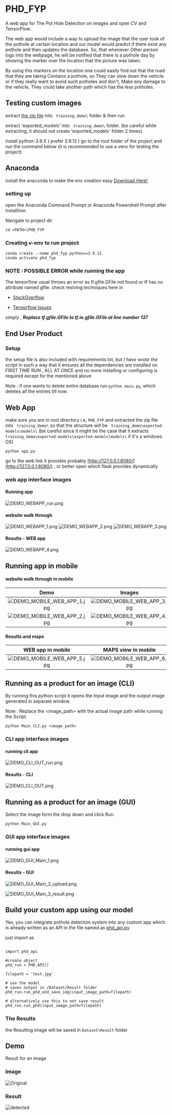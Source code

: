 # PHD_FYP
A web app for The Pot Hole Detection on images and open CV and TensorFlow.

The web app would include a way to upload the image that the user took of the pothole at certain location and our model would predict if there exist any pothole  and then updates the database. So, that whenever Other person logs into the webpage, he will be notified that there is a pothole day by showing the marker over the location that the picture was taken.

By using this markers on the location one could easily find out that the road that they are taking Contains a pothole, so They can slow down the vehicle or if they really want to avoid such potholes and don't, Make any damage to the vehicle, They could take another path which has the less potholes. 

## Testing custom images

extract [the zip file](https://1drv.ms/u/s!AhCzSwMWU4mgjWGoSiiHpkaqP8YB?e=vfD9JB) into ` training_demo\` folder & then run

extract 'exported_models' into ` training_demo\` folder. (be careful while extracting, it should not create 'exported_models' folder 2 times)

install python-3.9.X  ( prefer 3.9.12 )
go to the root folder of the project and run the command below (it is recommended to use a venv for testing the project)

## Anaconda

install the anaconda to make the env creation easy [Download Here!](https://www.anaconda.com/)

### setting up
open the Anaconda Command Prompt or Anaconda Powershell Prompt after installtion 

Navigate to project dir 
```
cd <PATH>\PHD_FYP
```

### Creating v-env to run project
```
conda create --name phd_fyp python==3.9.12
conda activate phd_fyp
```

### NOTE : POSSIBLE ERROR while running the app 

The tensorflow usual throws an error as tf.gfile.GFile not found or tf has no attribute named gfile.
check reslving techniques here in 

* [StackOverflow](https://stackoverflow.com/questions/55591437/attributeerror-module-tensorflow-has-no-attribute-gfile#:~:text=33-,in%202.0%2C%20tf.gfile.*%20is%20replaced%20by%20tf.io.gfile.*.,-when%20I%20get)

* [Tensorflow Issues](https://github.com/tensorflow/tensorflow/issues/31315#:~:text=i%20solved%20the%20error%20by%20replacing%20tf.gfile.fastgfile%20to%20tf.io.gfile.gfile.)

simply ,  ***Replace tf.gfile.GFile to tf.io.gfile.GFile at line number 137***

## End User Product

### Setup 
the setup file is also included with requirements.txt, but _I have wrote the script_ in such a way that it ensures all the dependencies are installed on FIRST TIME RUN , ALL AT ONCE and no more installing or configuring is required except for the mentioned above

Note : if one wants to delete entire database run `python main.py`, which deletes all the entries till now.

## Web App

make sure you are in root directory i.e, `PHD_FYP` and extracted the zip file into ` training_demo\` so that the structure will be ` training_demo\exported-models\models\` (be careful since it might be the case that it extracts ` training_demo\exported-models\exported-models\models\` if it's a windows OS)

```
python app.py
```

go to the web link it provides probably [http://127.0.0.1:8080/](http://127.0.0.1:8080/) , or better open which flask provides dynamically

### web app interface images

#### Running app

![DEMO_WEBAPP_run.png](https://github.com/Mahanth-Maha/PHD_FYP/blob/main/img/DEMO_WEBAPP_run.png)

#### website walk through

![DEMO_WEBAPP_1.png](https://github.com/Mahanth-Maha/PHD_FYP/blob/main/img/DEMO_WEBAPP_1.png)
![DEMO_WEBAPP_2.png](https://github.com/Mahanth-Maha/PHD_FYP/blob/main/img/DEMO_WEBAPP_2.png)
![DEMO_WEBAPP_3.png](https://github.com/Mahanth-Maha/PHD_FYP/blob/main/img/DEMO_WEBAPP_3.png)

#### Results - WEB app

![DEMO_WEBAPP_4.png](https://github.com/Mahanth-Maha/PHD_FYP/blob/main/img/DEMO_WEBAPP_4.png)

## Running app in mobile

#### website walk through in mobile

Demo  |  Images  
:-------------------------:|:-------------------------:|
![DEMO_MOBILE_WEB_APP_1.jpg](https://github.com/Mahanth-Maha/PHD_FYP/blob/main/img/DEMO_MOBILE_WEB_APP_1.jpg) | ![DEMO_MOBILE_WEB_APP_3.jpg](https://github.com/Mahanth-Maha/PHD_FYP/blob/main/img/DEMO_MOBILE_WEB_APP_3.jpg) 
![DEMO_MOBILE_WEB_APP_2.jpg](https://github.com/Mahanth-Maha/PHD_FYP/blob/main/img/DEMO_MOBILE_WEB_APP_2.jpg) | ![DEMO_MOBILE_WEB_APP_4.jpg](https://github.com/Mahanth-Maha/PHD_FYP/blob/main/img/DEMO_MOBILE_WEB_APP_4.jpg)

#### Results and maps
WEB app in mobile          |  MAPS view in mobile
:-------------------------:|:-------------------------:
![DEMO_MOBILE_WEB_APP_5.jpg](https://github.com/Mahanth-Maha/PHD_FYP/blob/main/img/DEMO_MOBILE_WEB_APP_5.jpg) | ![DEMO_MOBILE_WEB_APP_6.jpg](https://github.com/Mahanth-Maha/PHD_FYP/blob/main/img/DEMO_MOBILE_WEB_APP_6.jpg)

## Running as a product for an image (CLI)

By running this python script it opens the Input image and the output image generated in separate window.

Note : Replace the <image_path> with the actual image path while running the Script.
```
python Main_CLI.py <image_path>
```


### CLI app interface images

#### running cli app

![DEMO_CLI_OUT_run.png](https://github.com/Mahanth-Maha/PHD_FYP/blob/main/img/DEMO_CLI_OUT_run.png)

#### Results - CLI

![DEMO_CLI_OUT.png](https://github.com/Mahanth-Maha/PHD_FYP/blob/main/img/DEMO_CLI_OUT.png)
 

## Running as a product for an image (GUI)

Select the image form the drop down and click Run.

```
python Main_GUI.py
```

### GUI app interface images

#### running gui app

![DEMO_GUI_Main_1.png](https://github.com/Mahanth-Maha/PHD_FYP/blob/main/img/DEMO_GUI_Main_1.png)

#### Results - GUI

![DEMO_GUI_Main_2_upload.png](https://github.com/Mahanth-Maha/PHD_FYP/blob/main/img/DEMO_GUI_Main_2_upload.png)

![DEMO_GUI_Main_3_result.png](https://github.com/Mahanth-Maha/PHD_FYP/blob/main/img/DEMO_GUI_Main_3_result.png)

## Build your custom app using our model

Yes, you can integrate pothole detection system into any custom app which is already written as an API in the file named as [phd_api.py](https://github.com/Mahanth-Maha/PHD_FYP/blob/main/phd_api.py).

just import as

```

import phd_api

#create object
phd_run = PHD_API() 

filepath = 'test.jpg'

# use the model
# saves output in /Dataset/Result folder
phd_run.run_phd_and_save_img(input_image_path=filepath)

# alternatively use this to not save result
phd_run.run_phd(input_image_path=filepath)

```

### The Results

the Resulting image will be saved in ` Dataset\Result ` folder

## Demo

Result for an image

### Image

![Original](https://github.com/Mahanth-Maha/PHD_FYP/blob/main/Dataset/train/potholes/img00000.JPEG)

### Result

![detected](https://github.com/Mahanth-Maha/PHD_FYP/blob/main/Dataset/Result/res_img00000.JPEG)
